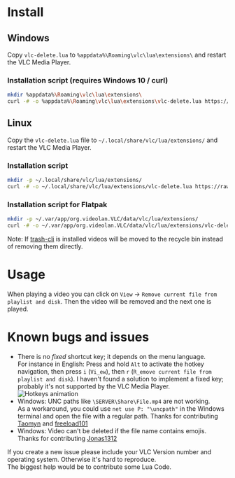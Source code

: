# Install

## Windows

Copy `vlc-delete.lua` to `%appdata%\Roaming\vlc\lua\extensions\` and restart the VLC Media Player.

### Installation script (requires Windows 10 / curl)

```bash
mkdir %appdata%\Roaming\vlc\lua\extensions\
curl -# -o %appdata%\Roaming\vlc\lua\extensions\vlc-delete.lua https://raw.githubusercontent.com/surrim/vlc-delete/master/vlc-delete.lua
```

## Linux

Copy the `vlc-delete.lua` file to `~/.local/share/vlc/lua/extensions/` and restart the VLC Media Player.

### Installation script

```bash
mkdir -p ~/.local/share/vlc/lua/extensions/
curl -# -o ~/.local/share/vlc/lua/extensions/vlc-delete.lua https://raw.githubusercontent.com/surrim/vlc-delete/master/vlc-delete.lua
```

### Installation script for Flatpak

```bash
mkdir -p ~/.var/app/org.videolan.VLC/data/vlc/lua/extensions/
curl -# -o ~/.var/app/org.videolan.VLC/data/vlc/lua/extensions/vlc-delete.lua https://raw.githubusercontent.com/surrim/vlc-delete/master/vlc-delete.lua
```

Note: If [trash-cli](https://pypi.org/project/trash-cli/) is installed videos will be moved to the recycle bin instead of removing them directly.

# Usage

When playing a video you can click on `View` → `Remove current file from playlist and disk`. Then the video will be removed and the next one is played.

# Known bugs and issues

- There is no *fixed* shortcut key; it depends on the menu language.  
  For instance in English: Press and hold `Alt`  to activate the hotkey navigation, then press `i` (`Vi̲ew`), then `r` (`R̲emove current file from playlist and disk`). I haven't found a solution to implement a fixed key; probably it's not supported by the VLC Media Player.  
  ![Hotkeys animation](https://raw.githubusercontent.com/surrim/vlc-delete/master/hotkeys.webp)
- Windows: UNC paths like `\SERVER\Share\File.mp4` are not working.  
  As a workaround, you could use `net use P: "\uncpath"` in the Windows terminal and open the file with a regular path.
  Thanks for contributing [Taomyn](https://github.com/Taomyn) and [freeload101](https://github.com/freeload101)
- Windows: Video can't be deleted if the file name contains emojis.  
  Thanks for contributing [Jonas1312](https://github.com/Jonas1312)

If you create a new issue please include your VLC Version number and operating system. Otherwise it's hard to reproduce.  
The biggest help would be to contribute some Lua Code.


